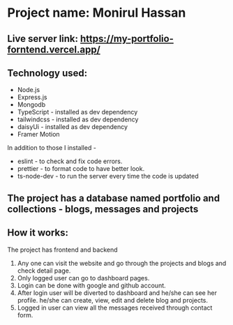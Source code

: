 # Project name: Monirul Hassan

## Live server link: https://my-portfolio-forntend.vercel.app/

## Technology used:

- Node.js
- Express.js
- Mongodb
- TypeScript - installed as dev dependency
- tailwindcss - installed as dev dependency
- daisyUi - installed as dev dependency
- Framer Motion

In addition to those I installed -

- eslint - to check and fix code errors.
- prettier - to format code to have better look.
- ts-node-dev - to run the server every time the code is updated

## The project has a database named portfolio and collections - blogs, messages and projects

## How it works:

The project has frontend and backend

1. Any one can visit the website and go through the projects and blogs and check detail page.
2. Only logged user can go to dashboard pages.
3. Login can be done with google and github account.
4. After login user will be diverted to dashboard and he/she can see her profile. he/she can create, view, edit and delete blog and projects.
5. Logged in user can view all the messages received through contact form.
